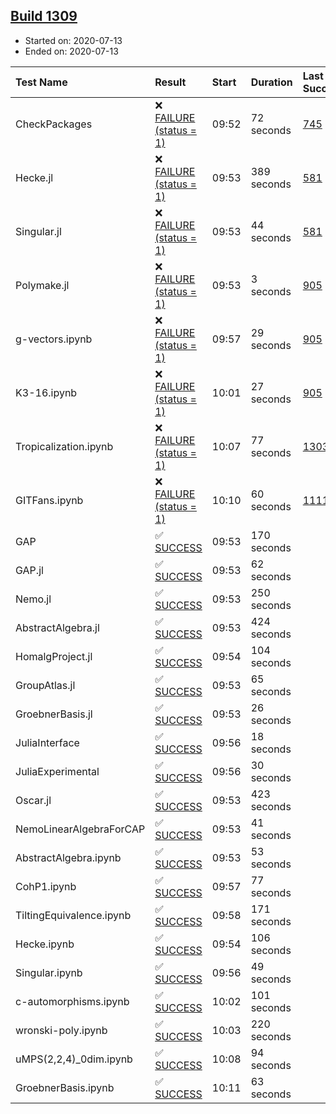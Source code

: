 ## [Build 1309](https://oscarci.mathematik.uni-kl.de/job/oscar-julia-1.4/1309/)

* Started on: 2020-07-13
* Ended on: 2020-07-13

| Test Name    | Result | Start | Duration | Last Success | First Failure |
|:-------------|:-------|:------|:---------|:-------------|:--------------|
| CheckPackages | ❌ [FAILURE (status = 1)](https://oscarci.mathematik.uni-kl.de/job/oscar-julia-1.4/1309/artifact/logs/build-1309/CheckPackages.log) | 09:52 | 72 seconds | [745](https://oscarci.mathematik.uni-kl.de/job/oscar-julia-1.4/745/) | [746](https://oscarci.mathematik.uni-kl.de/job/oscar-julia-1.4/746/) |
| Hecke.jl | ❌ [FAILURE (status = 1)](https://oscarci.mathematik.uni-kl.de/job/oscar-julia-1.4/1309/artifact/logs/build-1309/Hecke.jl.log) | 09:53 | 389 seconds | [581](https://oscarci.mathematik.uni-kl.de/job/oscar-julia-1.4/581/) | [582](https://oscarci.mathematik.uni-kl.de/job/oscar-julia-1.4/582/) |
| Singular.jl | ❌ [FAILURE (status = 1)](https://oscarci.mathematik.uni-kl.de/job/oscar-julia-1.4/1309/artifact/logs/build-1309/Singular.jl.log) | 09:53 | 44 seconds | [581](https://oscarci.mathematik.uni-kl.de/job/oscar-julia-1.4/581/) | [582](https://oscarci.mathematik.uni-kl.de/job/oscar-julia-1.4/582/) |
| Polymake.jl | ❌ [FAILURE (status = 1)](https://oscarci.mathematik.uni-kl.de/job/oscar-julia-1.4/1309/artifact/logs/build-1309/Polymake.jl.log) | 09:53 | 3 seconds | [905](https://oscarci.mathematik.uni-kl.de/job/oscar-julia-1.4/905/) | [907](https://oscarci.mathematik.uni-kl.de/job/oscar-julia-1.4/907/) |
| g-vectors.ipynb | ❌ [FAILURE (status = 1)](https://oscarci.mathematik.uni-kl.de/job/oscar-julia-1.4/1309/artifact/logs/build-1309/g-vectors.ipynb.log) | 09:57 | 29 seconds | [905](https://oscarci.mathematik.uni-kl.de/job/oscar-julia-1.4/905/) | [907](https://oscarci.mathematik.uni-kl.de/job/oscar-julia-1.4/907/) |
| K3-16.ipynb | ❌ [FAILURE (status = 1)](https://oscarci.mathematik.uni-kl.de/job/oscar-julia-1.4/1309/artifact/logs/build-1309/K3-16.ipynb.log) | 10:01 | 27 seconds | [905](https://oscarci.mathematik.uni-kl.de/job/oscar-julia-1.4/905/) | [907](https://oscarci.mathematik.uni-kl.de/job/oscar-julia-1.4/907/) |
| Tropicalization.ipynb | ❌ [FAILURE (status = 1)](https://oscarci.mathematik.uni-kl.de/job/oscar-julia-1.4/1309/artifact/logs/build-1309/Tropicalization.ipynb.log) | 10:07 | 77 seconds | [1303](https://oscarci.mathematik.uni-kl.de/job/oscar-julia-1.4/1303/) | [1308](https://oscarci.mathematik.uni-kl.de/job/oscar-julia-1.4/1308/) |
| GITFans.ipynb | ❌ [FAILURE (status = 1)](https://oscarci.mathematik.uni-kl.de/job/oscar-julia-1.4/1309/artifact/logs/build-1309/GITFans.ipynb.log) | 10:10 | 60 seconds | [1111](https://oscarci.mathematik.uni-kl.de/job/oscar-julia-1.4/1111/) | [1112](https://oscarci.mathematik.uni-kl.de/job/oscar-julia-1.4/1112/) |
| GAP | ✅ [SUCCESS](https://oscarci.mathematik.uni-kl.de/job/oscar-julia-1.4/1309/artifact/logs/build-1309/GAP.log) | 09:53 | 170 seconds |  |  |
| GAP.jl | ✅ [SUCCESS](https://oscarci.mathematik.uni-kl.de/job/oscar-julia-1.4/1309/artifact/logs/build-1309/GAP.jl.log) | 09:53 | 62 seconds |  |  |
| Nemo.jl | ✅ [SUCCESS](https://oscarci.mathematik.uni-kl.de/job/oscar-julia-1.4/1309/artifact/logs/build-1309/Nemo.jl.log) | 09:53 | 250 seconds |  |  |
| AbstractAlgebra.jl | ✅ [SUCCESS](https://oscarci.mathematik.uni-kl.de/job/oscar-julia-1.4/1309/artifact/logs/build-1309/AbstractAlgebra.jl.log) | 09:53 | 424 seconds |  |  |
| HomalgProject.jl | ✅ [SUCCESS](https://oscarci.mathematik.uni-kl.de/job/oscar-julia-1.4/1309/artifact/logs/build-1309/HomalgProject.jl.log) | 09:54 | 104 seconds |  |  |
| GroupAtlas.jl | ✅ [SUCCESS](https://oscarci.mathematik.uni-kl.de/job/oscar-julia-1.4/1309/artifact/logs/build-1309/GroupAtlas.jl.log) | 09:53 | 65 seconds |  |  |
| GroebnerBasis.jl | ✅ [SUCCESS](https://oscarci.mathematik.uni-kl.de/job/oscar-julia-1.4/1309/artifact/logs/build-1309/GroebnerBasis.jl.log) | 09:53 | 26 seconds |  |  |
| JuliaInterface | ✅ [SUCCESS](https://oscarci.mathematik.uni-kl.de/job/oscar-julia-1.4/1309/artifact/logs/build-1309/JuliaInterface.log) | 09:56 | 18 seconds |  |  |
| JuliaExperimental | ✅ [SUCCESS](https://oscarci.mathematik.uni-kl.de/job/oscar-julia-1.4/1309/artifact/logs/build-1309/JuliaExperimental.log) | 09:56 | 30 seconds |  |  |
| Oscar.jl | ✅ [SUCCESS](https://oscarci.mathematik.uni-kl.de/job/oscar-julia-1.4/1309/artifact/logs/build-1309/Oscar.jl.log) | 09:53 | 423 seconds |  |  |
| NemoLinearAlgebraForCAP | ✅ [SUCCESS](https://oscarci.mathematik.uni-kl.de/job/oscar-julia-1.4/1309/artifact/logs/build-1309/NemoLinearAlgebraForCAP.log) | 09:53 | 41 seconds |  |  |
| AbstractAlgebra.ipynb | ✅ [SUCCESS](https://oscarci.mathematik.uni-kl.de/job/oscar-julia-1.4/1309/artifact/logs/build-1309/AbstractAlgebra.ipynb.log) | 09:53 | 53 seconds |  |  |
| CohP1.ipynb | ✅ [SUCCESS](https://oscarci.mathematik.uni-kl.de/job/oscar-julia-1.4/1309/artifact/logs/build-1309/CohP1.ipynb.log) | 09:57 | 77 seconds |  |  |
| TiltingEquivalence.ipynb | ✅ [SUCCESS](https://oscarci.mathematik.uni-kl.de/job/oscar-julia-1.4/1309/artifact/logs/build-1309/TiltingEquivalence.ipynb.log) | 09:58 | 171 seconds |  |  |
| Hecke.ipynb | ✅ [SUCCESS](https://oscarci.mathematik.uni-kl.de/job/oscar-julia-1.4/1309/artifact/logs/build-1309/Hecke.ipynb.log) | 09:54 | 106 seconds |  |  |
| Singular.ipynb | ✅ [SUCCESS](https://oscarci.mathematik.uni-kl.de/job/oscar-julia-1.4/1309/artifact/logs/build-1309/Singular.ipynb.log) | 09:56 | 49 seconds |  |  |
| c-automorphisms.ipynb | ✅ [SUCCESS](https://oscarci.mathematik.uni-kl.de/job/oscar-julia-1.4/1309/artifact/logs/build-1309/c-automorphisms.ipynb.log) | 10:02 | 101 seconds |  |  |
| wronski-poly.ipynb | ✅ [SUCCESS](https://oscarci.mathematik.uni-kl.de/job/oscar-julia-1.4/1309/artifact/logs/build-1309/wronski-poly.ipynb.log) | 10:03 | 220 seconds |  |  |
| uMPS(2,2,4)_0dim.ipynb | ✅ [SUCCESS](https://oscarci.mathematik.uni-kl.de/job/oscar-julia-1.4/1309/artifact/logs/build-1309/uMPS-2-2-4-_0dim.ipynb.log) | 10:08 | 94 seconds |  |  |
| GroebnerBasis.ipynb | ✅ [SUCCESS](https://oscarci.mathematik.uni-kl.de/job/oscar-julia-1.4/1309/artifact/logs/build-1309/GroebnerBasis.ipynb.log) | 10:11 | 63 seconds |  |  |
